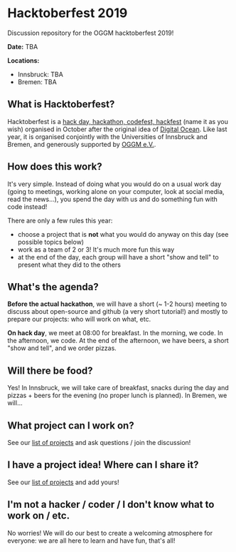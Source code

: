 # Hacktoberfest 2019

Discussion repository for the OGGM hacktoberfest 2019!

**Date:** TBA 

**Locations:**
- Innsbruck: TBA
- Bremen: TBA

## What is Hacktoberfest?

Hacktoberfest is a [hack day, hackathon, codefest, hackfest](https://en.wikipedia.org/wiki/Hackathon) 
(name it as you wish) organised in October after the original idea of 
[Digital Ocean](https://hacktoberfest.digitalocean.com/). Like last year, it is organised conjointly 
with the Universities of Innsbruck and Bremen, and generously supported by [OGGM e.V.](https://oggm.org/oggmev/).

## How does this work?

It's very simple. Instead of doing what you would do on a usual work day (going to meetings, 
working alone on your computer, look at social media, read the news...), you spend
the day with us and do something fun with code instead!

There are only a few rules this year:
- choose a project that is **not** what you would do anyway on this day (see possible topics below)
- work as a team of 2 or 3! It's much more fun this way
- at the end of the day, each group will have a short "show and tell" to present what they did to the others

## What's the agenda?

**Before the actual hackathon**, we will have a short (~ 1-2 hours) meeting to discuss about open-source and github (a very short tutorial!) and mostly to prepare our projects: who will work on what, etc.

**On hack day**, we meet at 08:00 for breakfast. In the morning, we code. In the afternoon, we code. At the end of the afternoon, we have beers, a short "show and tell", and we order pizzas.

## Will there be food?

Yes! In Innsbruck, we will take care of breakfast, snacks during the day and pizzas + beers for the evening (no proper lunch is planned). In Bremen, we will...

## What project can I work on?

See our [list of projects](https://github.com/OGGM/hacktoberfest-2019/issues) and ask questions / join the discussion!

## I have a project idea! Where can I share it?

See our [list of projects](https://github.com/OGGM/hacktoberfest-2019/issues) and add yours!

## I'm not a hacker / coder / I don't know what to work on / etc.

No worries! We will do our best to create a welcoming atmosphere for 
everyone: we are all here to learn and have fun, that's all!

